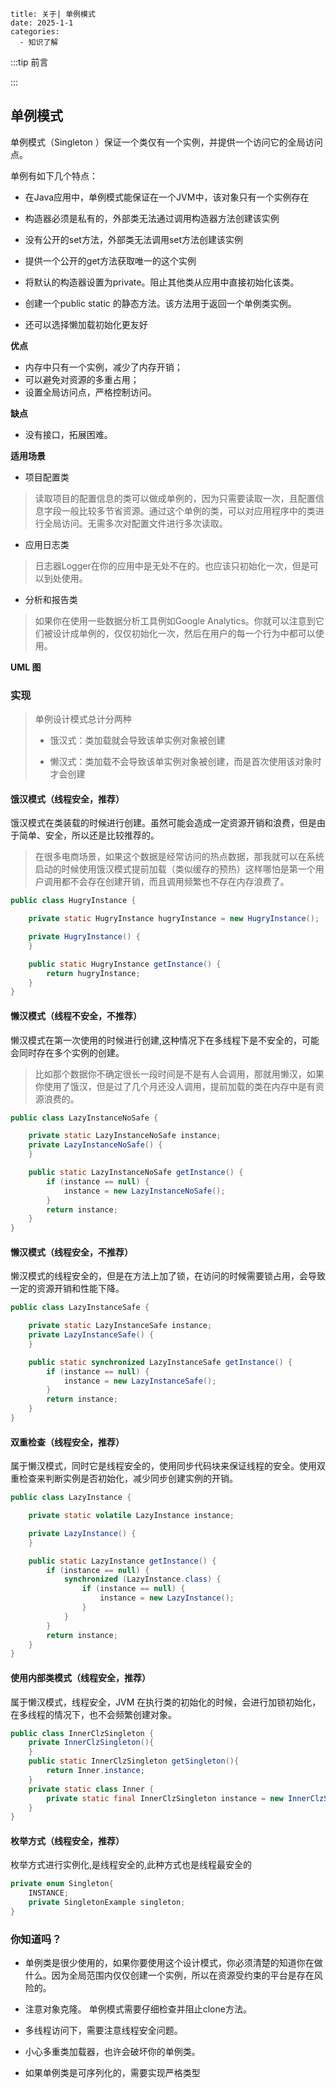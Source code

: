 ```
title: 关于| 单例模式
date: 2025-1-1
categories: 
  - 知识了解
```

:::tip 前言



:::

## 单例模式

单例模式（Singleton ）保证一个类仅有一个实例，并提供一个访问它的全局访问点。





单例有如下几个特点：

- 在Java应用中，单例模式能保证在一个JVM中，该对象只有一个实例存在
- 构造器必须是私有的，外部类无法通过调用构造器方法创建该实例
- 没有公开的set方法，外部类无法调用set方法创建该实例
- 提供一个公开的get方法获取唯一的这个实例
- 将默认的构造器设置为private。阻止其他类从应用中直接初始化该类。
- 创建一个public static 的静态方法。该方法用于返回一个单例类实例。

- 还可以选择懒加载初始化更友好

**优点**

- 内存中只有一个实例，减少了内存开销；
- 可以避免对资源的多重占用；
- 设置全局访问点，严格控制访问。

**缺点**

- 没有接口，拓展困难。



**适用场景**

- 项目配置类

>读取项目的配置信息的类可以做成单例的，因为只需要读取一次，且配置信息字段一般比较多节省资源。通过这个单例的类，可以对应用程序中的类进行全局访问。无需多次对配置文件进行多次读取。

- 应用日志类

>日志器Logger在你的应用中是无处不在的。也应该只初始化一次，但是可以到处使用。

- 分析和报告类

>如果你在使用一些数据分析工具例如Google Analytics。你就可以注意到它们被设计成单例的，仅仅初始化一次，然后在用户的每一个行为中都可以使用。

**UML 图**

### 实现

> 单例设计模式总计分两种
>
> - 饿汉式：类加载就会导致该单实例对象被创建	
>
> - 懒汉式：类加载不会导致该单实例对象被创建，而是首次使用该对象时才会创建

#### 饿汉模式（线程安全，推荐）

饿汉模式在类装载的时候进行创建。虽然可能会造成一定资源开销和浪费，但是由于简单、安全，所以还是比较推荐的。

> 在很多电商场景，如果这个数据是经常访问的热点数据，那我就可以在系统启动的时候使用饿汉模式提前加载（类似缓存的预热）这样哪怕是第一个用户调用都不会存在创建开销，而且调用频繁也不存在内存浪费了。

```Java
public class HugryInstance {

    private static HugryInstance hugryInstance = new HugryInstance();

    private HugryInstance() {
    }

    public static HugryInstance getInstance() {
        return hugryInstance;
    }
}
```



#### 懒汉模式（线程不安全，不推荐）

懒汉模式在第一次使用的时候进行创建,这种情况下在多线程下是不安全的，可能会同时存在多个实例的创建。

> 比如那个数据你不确定很长一段时间是不是有人会调用，那就用懒汉，如果你使用了饿汉，但是过了几个月还没人调用，提前加载的类在内存中是有资源浪费的。

```Java
public class LazyInstanceNoSafe {

    private static LazyInstanceNoSafe instance;
    private LazyInstanceNoSafe() {
    }

    public static LazyInstanceNoSafe getInstance() {
        if (instance == null) {
            instance = new LazyInstanceNoSafe();
        }
        return instance;
    }
}
```



#### 懒汉模式（线程安全，不推荐）

懒汉模式的线程安全的，但是在方法上加了锁，在访问的时候需要锁占用，会导致一定的资源开销和性能下降。

```Java
public class LazyInstanceSafe {

    private static LazyInstanceSafe instance;
    private LazyInstanceSafe() {
    }

    public static synchronized LazyInstanceSafe getInstance() {
        if (instance == null) {
            instance = new LazyInstanceSafe();
        }
        return instance;
    }
}
```

#### 

#### 双重检查（线程安全，推荐）

属于懒汉模式，同时它是线程安全的，使用同步代码块来保证线程的安全。使用双重检查来判断实例是否初始化，减少同步创建实例的开销。

```Java
public class LazyInstance {

    private static volatile LazyInstance instance;

    private LazyInstance() {
    }

    public static LazyInstance getInstance() {
        if (instance == null) {
            synchronized (LazyInstance.class) {
                if (instance == null) {
                    instance = new LazyInstance();
                }
            }
        }
        return instance;
    }
}
```



#### 使用内部类模式（线程安全，推荐）

属于懒汉模式，线程安全，JVM 在执行类的初始化的时候，会进行加锁初始化，在多线程的情况下，也不会频繁创建对象。

```Java
public class InnerClzSingleton {
    private InnerClzSingleton(){
    }
    public static InnerClzSingleton getSingleton(){
        return Inner.instance;
    }
    private static class Inner {
        private static final InnerClzSingleton instance = new InnerClzSingleton();
    }
}
```



#### 枚举方式（线程安全，推荐）

枚举方式进行实例化,是线程安全的,此种方式也是线程最安全的

```Java
private enum Singleton{
    INSTANCE;
    private SingletonExample singleton;
}
```

### 你知道吗？

- 单例类是很少使用的，如果你要使用这个设计模式，你必须清楚的知道你在做什么。因为全局范围内仅仅创建一个实例，所以在资源受约束的平台是存在风险的。

- 注意对象克隆。  单例模式需要仔细检查并阻止clone方法。

- 多线程访问下，需要注意线程安全问题。

- 小心多重类加载器，也许会破坏你的单例类。

- 如果单例类是可序列化的，需要实现严格类型

